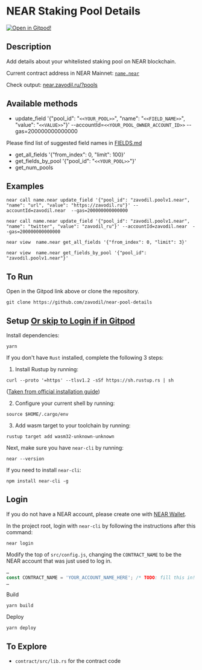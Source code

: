 NEAR Staking Pool Details
=================================

[![Open in Gitpod!](https://gitpod.io/button/open-in-gitpod.svg)](https://gitpod.io/#https://github.com/zavodil/near-pool-details)

<!-- MAGIC COMMENT: DO NOT DELETE! Everything above this line is hidden on NEAR Examples page -->

## Description

Add details about your whitelisted staking pool on NEAR blockchain.

Current contract address in NEAR Mainnet: [`name.near`](https://explorer.near.org/accounts/name.near) 

Check output: [near.zavodil.ru/?pools](https://near.zavodil.ru/?pools)

## Available methods

- update_field '{"pool_id": "`<<YOUR_POOL>>`", "name": "`<<FIELD_NAME>>`", "value": "`<<VALUE>>`"}' --accountId=`<<YOUR_POOL_OWNER_ACCOUNT_ID>>` --gas=200000000000000

Please find list of suggested field names in [FIELDS.md](https://github.com/zavodil/near-pool-details/blob/master/FIELDS.md) 
- get_all_fields '{"from_index": 0, "limit": 100}'
- get_fields_by_pool '{"pool_id": "`<<YOUR_POOL>>`"}' 
- get_num_pools

## Examples

```
near call name.near update_field '{"pool_id": "zavodil.poolv1.near", "name": "url", "value": "https://zavodil.ru"}' --accountId=zavodil.near  --gas=200000000000000

near call name.near update_field '{"pool_id": "zavodil.poolv1.near", "name": "twitter", "value": "zavodil_ru"}' --accountId=zavodil.near  --gas=200000000000000

near view  name.near get_all_fields '{"from_index": 0, "limit": 3}'

near view  name.near get_fields_by_pool '{"pool_id": "zavodil.poolv1.near"}' 

```

## To Run
Open in the Gitpod link above or clone the repository.

```
git clone https://github.com/zavodil/near-pool-details
```


## Setup [Or skip to Login if in Gitpod](#login)
Install dependencies:

```
yarn
```

If you don't have `Rust` installed, complete the following 3 steps:

1) Install Rustup by running:

```
curl --proto '=https' --tlsv1.2 -sSf https://sh.rustup.rs | sh
```

([Taken from official installation guide](https://www.rust-lang.org/tools/install))

2) Configure your current shell by running:

```
source $HOME/.cargo/env
```

3) Add wasm target to your toolchain by running:

```
rustup target add wasm32-unknown-unknown
```

Next, make sure you have `near-cli` by running:

```
near --version
```

If you need to install `near-cli`:

```
npm install near-cli -g
```

## Login
If you do not have a NEAR account, please create one with [NEAR Wallet](https://wallet.near.org).

In the project root, login with `near-cli` by following the instructions after this command:

```
near login
```

Modify the top of `src/config.js`, changing the `CONTRACT_NAME` to be the NEAR account that was just used to log in.

```javascript
…
const CONTRACT_NAME = 'YOUR_ACCOUNT_NAME_HERE'; /* TODO: fill this in! */
…
```

Build

```
yarn build
```

Deploy

```
yarn deploy
```

## To Explore

- `contract/src/lib.rs` for the contract code
